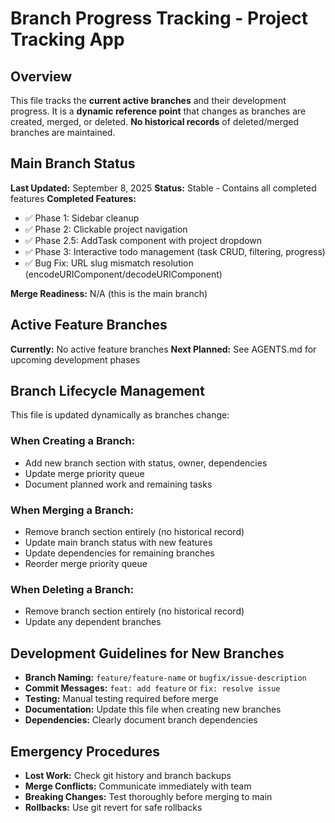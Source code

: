 # Branch Progress Tracking - Project Tracking App

## Overview
This file tracks the **current active branches** and their development progress. It is a **dynamic reference point** that changes as branches are created, merged, or deleted. **No historical records** of deleted/merged branches are maintained.

## Main Branch Status
**Last Updated:** September 8, 2025
**Status:** Stable - Contains all completed features
**Completed Features:**
- ✅ Phase 1: Sidebar cleanup
- ✅ Phase 2: Clickable project navigation
- ✅ Phase 2.5: AddTask component with project dropdown
- ✅ Phase 3: Interactive todo management (task CRUD, filtering, progress)
- ✅ Bug Fix: URL slug mismatch resolution (encodeURIComponent/decodeURIComponent)

**Merge Readiness:** N/A (this is the main branch)

## Active Feature Branches
**Currently:** No active feature branches
**Next Planned:** See AGENTS.md for upcoming development phases

## Branch Lifecycle Management
This file is updated dynamically as branches change:

### When Creating a Branch:
- Add new branch section with status, owner, dependencies
- Update merge priority queue
- Document planned work and remaining tasks

### When Merging a Branch:
- Remove branch section entirely (no historical record)
- Update main branch status with new features
- Update dependencies for remaining branches
- Reorder merge priority queue

### When Deleting a Branch:
- Remove branch section entirely (no historical record)
- Update any dependent branches

## Development Guidelines for New Branches
- **Branch Naming:** `feature/feature-name` or `bugfix/issue-description`
- **Commit Messages:** `feat: add feature` or `fix: resolve issue`
- **Testing:** Manual testing required before merge
- **Documentation:** Update this file when creating new branches
- **Dependencies:** Clearly document branch dependencies

## Emergency Procedures
- **Lost Work:** Check git history and branch backups
- **Merge Conflicts:** Communicate immediately with team
- **Breaking Changes:** Test thoroughly before merging to main
- **Rollbacks:** Use git revert for safe rollbacks
